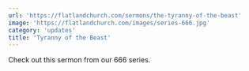 ```yaml
---
url: 'https://flatlandchurch.com/sermons/the-tyranny-of-the-beast'
image: 'https://flatlandchurch.com/images/series-666.jpg'
category: 'updates'
title: 'Tyranny of the Beast'
---
```


Check out this sermon from our 666 series.
